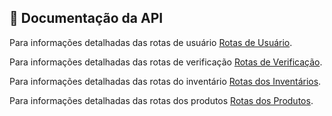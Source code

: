 ## 📖 Documentação da API

Para informações detalhadas das rotas de usuário [Rotas de Usuário](./documentation/USER_DOCUMENTATION.md).

Para informações detalhadas das rotas de verificação [Rotas de Verificação](./documentation/VERIFY_DOCUMENTATION.md).

Para informações detalhadas das rotas do inventário [Rotas dos Inventários](./documentation/INVENTORY_DOCUMENTATION.md).

Para informações detalhadas das rotas dos produtos [Rotas dos Produtos](./documentation/PRODUCTS_DOCUMENTATION.md).

